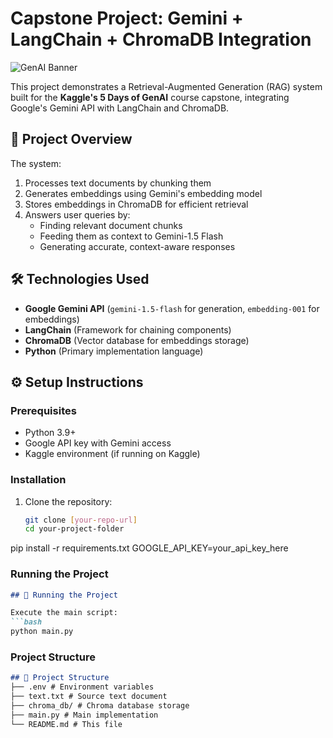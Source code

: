 # Capstone Project: Gemini + LangChain + ChromaDB Integration

![GenAI Banner](https://storage.googleapis.com/kaggle-media/learn/images/r3vLQYV.png)

This project demonstrates a Retrieval-Augmented Generation (RAG) system built for the **Kaggle's 5 Days of GenAI** course capstone, integrating Google's Gemini API with LangChain and ChromaDB.

## 📌 Project Overview

The system:
1. Processes text documents by chunking them
2. Generates embeddings using Gemini's embedding model
3. Stores embeddings in ChromaDB for efficient retrieval
4. Answers user queries by:
   - Finding relevant document chunks
   - Feeding them as context to Gemini-1.5 Flash
   - Generating accurate, context-aware responses
  
## 🛠️ Technologies Used

- **Google Gemini API** (`gemini-1.5-flash` for generation, `embedding-001` for embeddings)
- **LangChain** (Framework for chaining components)
- **ChromaDB** (Vector database for embeddings storage)
- **Python** (Primary implementation language)

## ⚙️ Setup Instructions

### Prerequisites
- Python 3.9+
- Google API key with Gemini access
- Kaggle environment (if running on Kaggle)

### Installation
1. Clone the repository:
   ```bash
   git clone [your-repo-url]
   cd your-project-folder

pip install -r requirements.txt
GOOGLE_API_KEY=your_api_key_here

### Running the Project
```markdown
## 🚀 Running the Project

Execute the main script:
```bash
python main.py
```


### Project Structure
```markdown
## 📂 Project Structure
├── .env # Environment variables
├── text.txt # Source text document
├── chroma_db/ # Chroma database storage
├── main.py # Main implementation
└── README.md # This file
```
